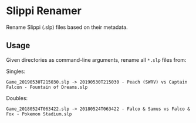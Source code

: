 # Slippi Renamer

Rename Slippi (.slp) files based on their metadata.

## Usage

Given directories as command-line arguments, rename all `*.slp` files from:

Singles:
```
Game_20190530T215030.slp -> 20190530T215030 - Peach (SWRV) vs Captain Falcon - Fountain of Dreams.slp
```

Doubles:
```
Game_20180524T063422.slp -> 20180524T063422 - Falco & Samus vs Falco & Fox - Pokemon Stadium.slp
```

